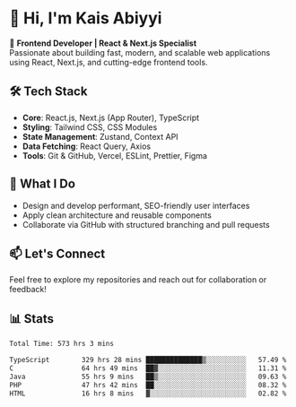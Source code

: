 # 👋 Hi, I'm Kais Abiyyi

🚀 **Frontend Developer | React & Next.js Specialist**  
Passionate about building fast, modern, and scalable web applications using React, Next.js, and cutting-edge frontend tools.

## 🛠️ Tech Stack
- **Core**: React.js, Next.js (App Router), TypeScript
- **Styling**: Tailwind CSS, CSS Modules
- **State Management**: Zustand, Context API
- **Data Fetching**: React Query, Axios
- **Tools**: Git & GitHub, Vercel, ESLint, Prettier, Figma

## 📌 What I Do
- Design and develop performant, SEO-friendly user interfaces
- Apply clean architecture and reusable components
- Collaborate via GitHub with structured branching and pull requests

## 📫 Let's Connect
Feel free to explore my repositories and reach out for collaboration or feedback!

## 📊 Stats
<!--START_SECTION:waka-->

```txt
Total Time: 573 hrs 3 mins

TypeScript        329 hrs 28 mins ██████████████▒░░░░░░░░░░   57.49 %
C                 64 hrs 49 mins  ██▓░░░░░░░░░░░░░░░░░░░░░░   11.31 %
Java              55 hrs 9 mins   ██▒░░░░░░░░░░░░░░░░░░░░░░   09.63 %
PHP               47 hrs 42 mins  ██░░░░░░░░░░░░░░░░░░░░░░░   08.32 %
HTML              16 hrs 8 mins   ▓░░░░░░░░░░░░░░░░░░░░░░░░   02.82 %
```

<!--END_SECTION:waka-->
